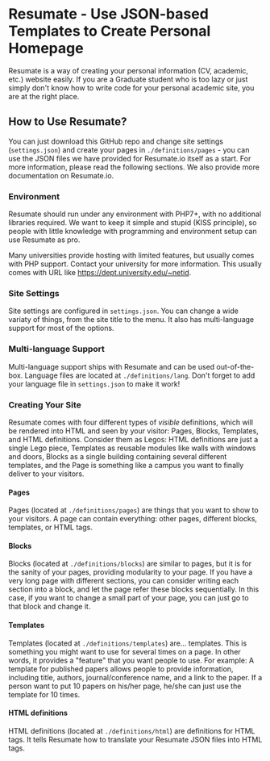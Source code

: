 # Resumate - Use JSON-based Templates to Create Personal Homepage

Resumate is a way of creating your personal information (CV, academic, etc.) website easily. If you are a Graduate student who is too lazy or just simply don't know how to write code for your personal academic site, you are at the right place. 

## How to Use Resumate?

You can just download this GitHub repo and change site settings (``settings.json``) and create your pages in ``./definitions/pages`` - you can use the JSON files we have provided for Resumate.io itself as a start. For more information, please read the following sections. We also provide more documentation on Resumate.io.

### Environment

Resumate should run under any environment with PHP7+, with no additional libraries required. We want to keep it simple and stupid (KISS principle), so people with little knowledge with programming and environment setup can use Resumate as pro. 

Many universities provide hosting with limited features, but usually comes with PHP support. Contact your university for more information. This usually comes with URL like https://dept.university.edu/~netid.

### Site Settings

Site settings are configured in ``settings.json``. You can change a wide variaty of things, from the site title to the menu. It also has multi-language support for most of the options.

### Multi-language Support

Multi-language support ships with Resumate and can be used out-of-the-box. Language files are located at ``./definitions/lang``. Don't forget to add your language file in ``settings.json`` to make it work!

### Creating Your Site

Resumate comes with four different types of *visible* definitions, which will be rendered into HTML and seen by your visitor: Pages, Blocks, Templates, and HTML definitions. Consider them as Legos: HTML definitions are just a single Lego piece, Templates as reusable modules like walls with windows and doors, Blocks as a single building containing several different templates, and the Page is something like a campus you want to finally deliver to your visitors.

#### Pages

Pages (located at ``./definitions/pages``) are things that you want to show to your visitors. A page can contain everything: other pages, different blocks, templates, or HTML tags.

#### Blocks

Blocks (located at ``./definitions/blocks``) are similar to pages, but it is for the sanity of your pages, providing modularity to your page. If you have a very long page with different sections, you can consider writing each section into a block, and let the page refer these blocks sequentially. In this case, if you want to change a small part of your page, you can just go to that block and change it.

#### Templates

Templates (located at ``./definitions/templates``) are... templates. This is something you might want to use for several times on a page. In other words, it provides a "feature" that you want people to use. For example: A template for published papers allows people to provide information, including title, authors, journal/conference name, and a link to the paper. If a person want to put 10 papers on his/her page, he/she can just use the template for 10 times.

#### HTML definitions

HTML definitions (located at ``./definitions/html``) are definitions for HTML tags. It tells Resumate how to translate your Resumate JSON files into HTML tags.